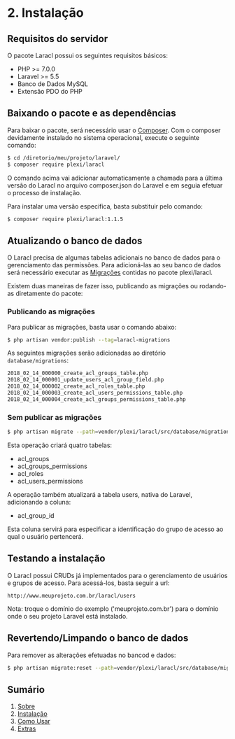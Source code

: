 # 2. Instalação

## Requisitos do servidor

O pacote Laracl possui os seguintes requisitos básicos:

* PHP >= 7.0.0
* Laravel >= 5.5
* Banco de Dados MySQL
* Extensão PDO do PHP

## Baixando o pacote e as dependências

Para baixar o pacote, será necessário usar o [Composer](http://getcomposer.org/).
Com o composer devidamente instalado no sistema operacional, execute o seguinte comando: 

```bash
$ cd /diretorio/meu/projeto/laravel/
$ composer require plexi/laracl
```

O comando acima vai adicionar automaticamente a chamada para a última versão do Laracl no 
arquivo composer.json do Laravel e em seguia efetuar o processo de instalação.

Para instalar uma versão específica, basta substituir pelo comando:

```bash
$ composer require plexi/laracl:1.1.5
```

## Atualizando o banco de dados 

O Laracl precisa de algumas tabelas adicionais no banco de dados para o gerenciamento das permissões.
Para adicioná-las ao seu banco de dados será necessário executar as [Migrações](https://laravel.com/docs/5.6/migrations) 
contidas no pacote plexi/laracl.

Existem duas maneiras de fazer isso, publicando as migrações ou rodando-as diretamente do pacote:

### Publicando as migrações

Para publicar as migrações, basta usar o comando abaixo:

```bash
$ php artisan vendor:publish --tag=laracl-migrations
```
As seguintes migrações serão adicionadas ao diretório `database/migrations`:

```bash
2018_02_14_000000_create_acl_groups_table.php
2018_02_14_000001_update_users_acl_group_field.php
2018_02_14_000002_create_acl_roles_table.php
2018_02_14_000003_create_acl_users_permissions_table.php
2018_02_14_000004_create_acl_groups_permissions_table.php
```

### Sem publicar as migrações

```bash
$ php artisan migrate --path=vendor/plexi/laracl/src/database/migrations
```

Esta operação criará quatro tabelas:

* acl_groups
* acl_groups_permissions
* acl_roles
* acl_users_permissions

A operação também atualizará a tabela users, nativa do Laravel, adicionando a coluna:

* acl_group_id

Esta coluna servirá para especificar a identificação do grupo de acesso ao qual o usuário pertencerá.

## Testando a instalação

O Laracl possui CRUDs já implementados para o gerenciamento de usuários e grupos de acesso.
Para acessá-los, basta seguir a url:

```text
http://www.meuprojeto.com.br/laracl/users
```

Nota: troque o domínio do exemplo ('meuprojeto.com.br') para o domínio onde o seu projeto Laravel está instalado.

## Revertendo/Limpando o banco de dados

Para remover as alterações efetuadas no bancod e dados:

```bash
$ php artisan migrate:reset --path=vendor/plexi/laracl/src/database/migrations
```

## Sumário

1. [Sobre](01-About.md)
2. [Instalação](02-Installation.md)
3. [Como Usar](03-Usage.md)
4. [Extras](04-Extras.md)

